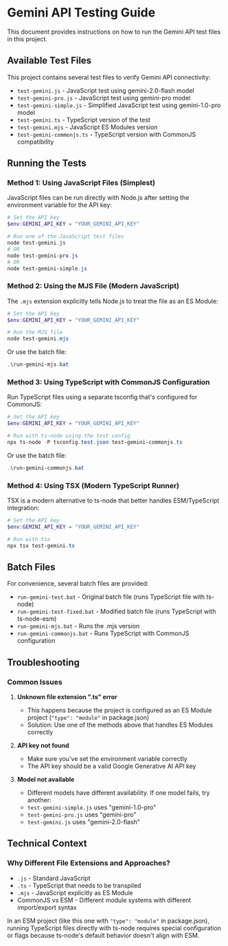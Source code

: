 # Gemini API Testing Guide

This document provides instructions on how to run the Gemini API test files in this project.

## Available Test Files

This project contains several test files to verify Gemini API connectivity:

- `test-gemini.js` - JavaScript test using gemini-2.0-flash model
- `test-gemini-pro.js` - JavaScript test using gemini-pro model
- `test-gemini-simple.js` - Simplified JavaScript test using gemini-1.0-pro model
- `test-gemini.ts` - TypeScript version of the test
- `test-gemini.mjs` - JavaScript ES Modules version
- `test-gemini-commonjs.ts` - TypeScript version with CommonJS compatibility

## Running the Tests

### Method 1: Using JavaScript Files (Simplest)

JavaScript files can be run directly with Node.js after setting the environment variable for the API key:

```powershell
# Set the API key
$env:GEMINI_API_KEY = "YOUR_GEMINI_API_KEY"

# Run one of the JavaScript test files
node test-gemini.js
# OR
node test-gemini-pro.js
# OR
node test-gemini-simple.js
```

### Method 2: Using the MJS File (Modern JavaScript)

The `.mjs` extension explicitly tells Node.js to treat the file as an ES Module:

```powershell
# Set the API key
$env:GEMINI_API_KEY = "YOUR_GEMINI_API_KEY"

# Run the MJS file
node test-gemini.mjs
```

Or use the batch file:
```powershell
.\run-gemini-mjs.bat
```

### Method 3: Using TypeScript with CommonJS Configuration

Run TypeScript files using a separate tsconfig that's configured for CommonJS:

```powershell
# Set the API key
$env:GEMINI_API_KEY = "YOUR_GEMINI_API_KEY"

# Run with ts-node using the test config
npx ts-node -P tsconfig.test.json test-gemini-commonjs.ts
```

Or use the batch file:
```powershell
.\run-gemini-commonjs.bat
```

### Method 4: Using TSX (Modern TypeScript Runner)

TSX is a modern alternative to ts-node that better handles ESM/TypeScript integration:

```powershell
# Set the API key
$env:GEMINI_API_KEY = "YOUR_GEMINI_API_KEY"

# Run with tsx
npx tsx test-gemini.ts
```

## Batch Files

For convenience, several batch files are provided:

- `run-gemini-test.bat` - Original batch file (runs TypeScript file with ts-node)
- `run-gemini-test-fixed.bat` - Modified batch file (runs TypeScript with ts-node-esm)
- `run-gemini-mjs.bat` - Runs the .mjs version
- `run-gemini-commonjs.bat` - Runs TypeScript with CommonJS configuration

## Troubleshooting

### Common Issues

1. **Unknown file extension ".ts" error**
   - This happens because the project is configured as an ES Module project (`"type": "module"` in package.json)
   - Solution: Use one of the methods above that handles ES Modules correctly

2. **API key not found**
   - Make sure you've set the environment variable correctly
   - The API key should be a valid Google Generative AI API key

3. **Model not available**
   - Different models have different availability. If one model fails, try another:
   - `test-gemini-simple.js` uses "gemini-1.0-pro"
   - `test-gemini-pro.js` uses "gemini-pro"
   - `test-gemini.js` uses "gemini-2.0-flash"

## Technical Context

### Why Different File Extensions and Approaches?

- `.js` - Standard JavaScript
- `.ts` - TypeScript that needs to be transpiled
- `.mjs` - JavaScript explicitly as ES Module
- CommonJS vs ESM - Different module systems with different import/export syntax

In an ESM project (like this one with `"type": "module"` in package.json), running TypeScript files directly with ts-node requires special configuration or flags because ts-node's default behavior doesn't align with ESM.
